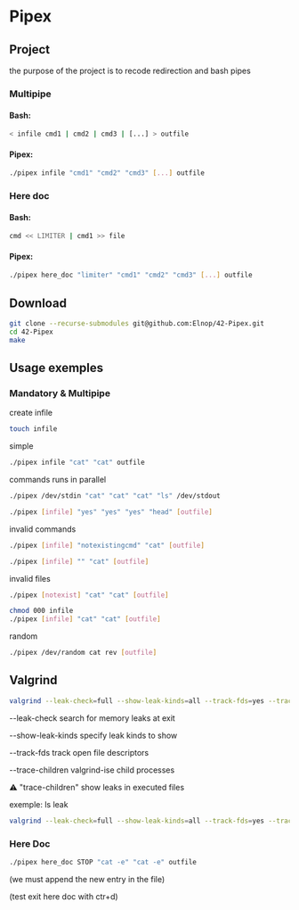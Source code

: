 # Pipex

## Project

the purpose of the project is to recode redirection and bash pipes

### Multipipe

#### Bash:

```bash
< infile cmd1 | cmd2 | cmd3 | [...] > outfile
```

#### Pipex:

```bash
./pipex infile "cmd1" "cmd2" "cmd3" [...] outfile
```
### Here doc

#### Bash:

```bash
cmd << LIMITER | cmd1 >> file
```

#### Pipex:

```bash
./pipex here_doc "limiter" "cmd1" "cmd2" "cmd3" [...] outfile
```

## Download

```bash
git clone --recurse-submodules git@github.com:Elnop/42-Pipex.git
cd 42-Pipex
make
```

## Usage exemples

### Mandatory & Multipipe

create infile

```bash
touch infile
```

simple

```bash
./pipex infile "cat" "cat" outfile
```

commands runs in parallel

```bash
./pipex /dev/stdin "cat" "cat" "cat" "ls" /dev/stdout
```

```bash
./pipex [infile] "yes" "yes" "yes" "head" [outfile]
```

invalid commands

```bash
./pipex [infile] "notexistingcmd" "cat" [outfile]
```

```bash
./pipex [infile] "" "cat" [outfile]
```

invalid files

```bash
./pipex [notexist] "cat" "cat" [outfile]
```

```bash
chmod 000 infile
./pipex [infile] "cat" "cat" [outfile]
```

random

```bash
./pipex /dev/random cat rev [outfile]
```

## Valgrind
```bash
valgrind --leak-check=full --show-leak-kinds=all --track-fds=yes --trace-children=yes ./pipex file1 cmd1 cmd2 file2
```

--leak-check search for memory leaks at exit

--show-leak-kinds specify leak kinds to show

--track-fds track open file descriptors

--trace-children valgrind-ise child processes

⚠️ "trace-children" show leaks in executed files

exemple: ls leak

```bash
valgrind --leak-check=full --show-leak-kinds=all --track-fds=yes --trace-children=yes ./pipex Makefile ls ls test
```

### Here Doc

```bash
./pipex here_doc STOP "cat -e" "cat -e" outfile
```
(we must append the new entry in the file)

(test exit here doc with ctr+d)

